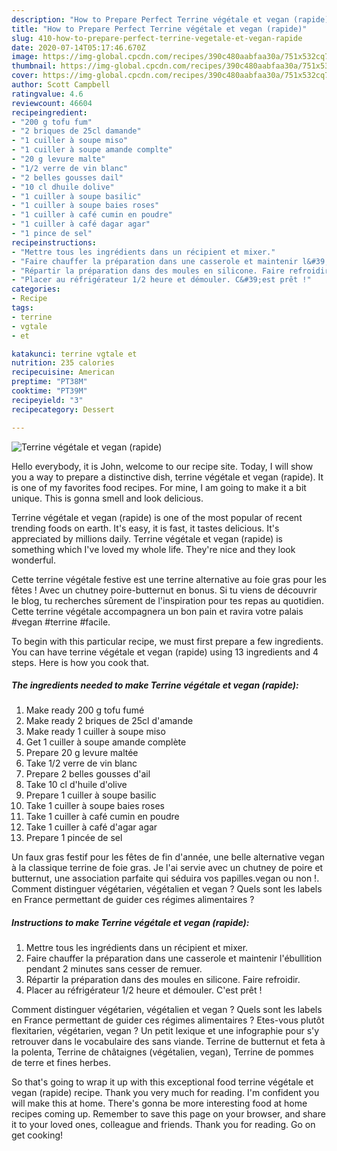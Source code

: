 ```yaml
---
description: "How to Prepare Perfect Terrine végétale et vegan (rapide)"
title: "How to Prepare Perfect Terrine végétale et vegan (rapide)"
slug: 410-how-to-prepare-perfect-terrine-vegetale-et-vegan-rapide
date: 2020-07-14T05:17:46.670Z
image: https://img-global.cpcdn.com/recipes/390c480aabfaa30a/751x532cq70/terrine-vegetale-et-vegan-rapide-photo-principale-de-la-recette.jpg
thumbnail: https://img-global.cpcdn.com/recipes/390c480aabfaa30a/751x532cq70/terrine-vegetale-et-vegan-rapide-photo-principale-de-la-recette.jpg
cover: https://img-global.cpcdn.com/recipes/390c480aabfaa30a/751x532cq70/terrine-vegetale-et-vegan-rapide-photo-principale-de-la-recette.jpg
author: Scott Campbell
ratingvalue: 4.6
reviewcount: 46604
recipeingredient:
- "200 g tofu fum"
- "2 briques de 25cl damande"
- "1 cuiller à soupe miso"
- "1 cuiller à soupe amande complte"
- "20 g levure malte"
- "1/2 verre de vin blanc"
- "2 belles gousses dail"
- "10 cl dhuile dolive"
- "1 cuiller à soupe basilic"
- "1 cuiller à soupe baies roses"
- "1 cuiller à café cumin en poudre"
- "1 cuiller à café dagar agar"
- "1 pince de sel"
recipeinstructions:
- "Mettre tous les ingrédients dans un récipient et mixer."
- "Faire chauffer la préparation dans une casserole et maintenir l&#39;ébullition pendant 2 minutes sans cesser de remuer."
- "Répartir la préparation dans des moules en silicone. Faire refroidir."
- "Placer au réfrigérateur 1/2 heure et démouler. C&#39;est prêt !"
categories:
- Recipe
tags:
- terrine
- vgtale
- et

katakunci: terrine vgtale et 
nutrition: 235 calories
recipecuisine: American
preptime: "PT38M"
cooktime: "PT39M"
recipeyield: "3"
recipecategory: Dessert

---
```



![Terrine végétale et vegan (rapide)](https://img-global.cpcdn.com/recipes/390c480aabfaa30a/751x532cq70/terrine-vegetale-et-vegan-rapide-photo-principale-de-la-recette.jpg)

Hello everybody, it is John, welcome to our recipe site. Today, I will show you a way to prepare a distinctive dish, terrine végétale et vegan (rapide). It is one of my favorites food recipes. For mine, I am going to make it a bit unique. This is gonna smell and look delicious.

Terrine végétale et vegan (rapide) is one of the most popular of recent trending foods on earth. It's easy, it is fast, it tastes delicious. It's appreciated by millions daily. Terrine végétale et vegan (rapide) is something which I've loved my whole life. They're nice and they look wonderful.

Cette terrine végétale festive est une terrine alternative au foie gras pour les fêtes ! Avec un chutney poire-butternut en bonus. Si tu viens de découvrir le blog, tu recherches sûrement de l&#39;inspiration pour tes repas au quotidien. Cette terrine végétale accompagnera un bon pain et ravira votre palais #vegan #terrine #facile.


To begin with this particular recipe, we must first prepare a few ingredients. You can have terrine végétale et vegan (rapide) using 13 ingredients and 4 steps. Here is how you cook that.

<!--inarticleads1-->

##### The ingredients needed to make Terrine végétale et vegan (rapide):

1. Make ready 200 g tofu fumé
1. Make ready 2 briques de 25cl d&#39;amande
1. Make ready 1 cuiller à soupe miso
1. Get 1 cuiller à soupe amande complète
1. Prepare 20 g levure maltée
1. Take 1/2 verre de vin blanc
1. Prepare 2 belles gousses d&#39;ail
1. Take 10 cl d&#39;huile d&#39;olive
1. Prepare 1 cuiller à soupe basilic
1. Take 1 cuiller à soupe baies roses
1. Take 1 cuiller à café cumin en poudre
1. Take 1 cuiller à café d&#39;agar agar
1. Prepare 1 pincée de sel


Un faux gras festif pour les fêtes de fin d&#39;année, une belle alternative vegan à la classique terrine de foie gras. Je l&#39;ai servie avec un chutney de poire et butternut, une association parfaite qui séduira vos papilles.vegan ou non !. Comment distinguer végétarien, végétalien et vegan ? Quels sont les labels en France permettant de guider ces régimes alimentaires ? 

<!--inarticleads2-->

##### Instructions to make Terrine végétale et vegan (rapide):

1. Mettre tous les ingrédients dans un récipient et mixer.
1. Faire chauffer la préparation dans une casserole et maintenir l&#39;ébullition pendant 2 minutes sans cesser de remuer.
1. Répartir la préparation dans des moules en silicone. Faire refroidir.
1. Placer au réfrigérateur 1/2 heure et démouler. C&#39;est prêt !


Comment distinguer végétarien, végétalien et vegan ? Quels sont les labels en France permettant de guider ces régimes alimentaires ? Etes-vous plutôt flexitarien, végétarien, vegan ? Un petit lexique et une infographie pour s&#39;y retrouver dans le vocabulaire des sans viande. Terrine de butternut et feta à la polenta, Terrine de châtaignes (végétalien, vegan), Terrine de pommes de terre et fines herbes. 

So that's going to wrap it up with this exceptional food terrine végétale et vegan (rapide) recipe. Thank you very much for reading. I'm confident you will make this at home. There's gonna be more interesting food at home recipes coming up. Remember to save this page on your browser, and share it to your loved ones, colleague and friends. Thank you for reading. Go on get cooking!
